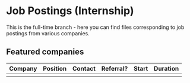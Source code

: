Job Postings (Internship)
========================

This is the full-time branch - here you can find files corresponding to job postings from various companies.  

## Featured companies

| Company | Position | Contact | Referral? | Start | Duration |
| ------- | -------- | ------- | --------- | ----- | -------- |
|         |          |         |           |       |          |
